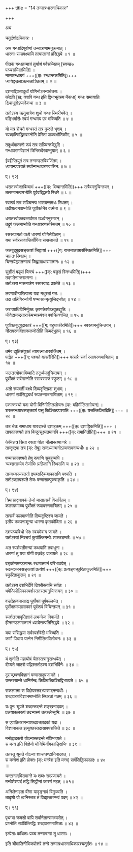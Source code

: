 +++
title = "14 तन्मात्रधारणाधिकारः"

+++

अथ

चतुर्दशोऽधिकारः ।

अथ गन्धादिपूर्वाणां तन्मात्राणामनुक्रमात् ।  
धारणाः सम्प्रवक्ष्यामि तत्फलानां प्रसिद्धये ॥ १ ॥

पीतकं गन्धतन्मात्रं तुर्याश्रं पर्वसम्मितम् [स्वच्छ०   
पञ्चसम्मितमिति] ।  
नासारन्ध्राग्रगं +++([क्: रन्ध्रान्तकमिति])+++   
ध्यायेद्वज्रलाञ्छनलाञ्छितम् ॥ २ ॥

दशमाद्दिवसादूर्ध्वं योगिनोऽनन्यचेतसः ।  
कोऽपि [ख्: क्वापि गन्ध इति द्विधाभूतस्य नैकधा] गन्धः समायाति   
द्विधाभूतोऽप्यनेकधा ॥ ३ ॥

ततोऽस्य ऋतुमात्रेण शुधो गन्धः स्थिरीभवेत् ।  
षड्भिर्मासैः स्वयं गन्धमय एव भविष्यति ॥ ४ ॥

यो यत्र रोचते गन्धस्तं तत्र कुरुते भृशम् ।  
त्र्यब्दात्सिद्धिमवाप्नोति प्रेरितां पाञ्चभौतिकीम् ॥ ५ ॥

तदूर्ध्वमात्मनो रूपं तत्र सञ्चिन्तयेद्धृदि ।  
गन्धावरणविज्ञानं त्रिभिरब्दैरवाप्नुयात् ॥ ६ ॥

ईषद्दीप्तियुतं तत्र तन्मण्डलविवर्जितम् ।  
ध्यायन्प्रपश्यते सर्वान्गन्धावरणवासिनः ॥ ७ ॥

प्। ९२)

धरातत्त्वोक्तबिम्बाभं +++([क्: बिम्बान्तमिति])+++ तत्रैवमनुचिन्तयन् ।  
तत्समानत्वमभ्येति पूर्ववद्द्वितये स्थिरे ॥ ८ ॥

स्वरूपं तत्र सञ्चिन्त्य भासयन्तमधः स्थितम् ।  
तदीशत्वमवाप्नोति पूर्वोक्तेनैव वर्त्मना ॥ ९ ॥

धरातत्त्वोक्तवत्सर्वमत ऊर्ध्वमनुस्मरन् ।  
तद्रूपं फलमाप्नोति गन्धावरणसंस्थितम् ॥ १० ॥

रसरूपामतो वक्ष्ये धारणां योगिसेविताम् ।  
यया सर्वरसावाप्तिर्योगिनः सम्प्रजायते ॥ ११ ॥

जलबुद्बुदसङ्काशं जिह्वायां +++([ग्: राजनाड्यग्रसंस्थितमिति])+++   
चाग्रतः स्थितम् ।  
चिन्तयेद्रसतन्मात्रं जिह्वाग्राधारमात्मनः ॥ १२ ॥

सुशीतं षड्रसं चिन्त्यं +++([क्: षड्रसं स्निग्धमिति])+++   
तद्गतेनान्तरात्मना ।  
ततोऽस्य मासमात्रेण रसास्वादः प्रवर्तते ॥ १३ ॥

लवणादीन्परित्यज्य यदा मधुरतां गतः ।  
तदा तन्निगिरन्योगी षण्मासान्मृत्युजिद्भवेत् ॥ १४ ॥

जराव्याधिविनिर्मुक्तः कृष्णकेशोऽच्युतद्युतिः ।  
जीवेदाचन्द्रतारार्कमभ्यस्यंश्च क्वचित्क्वचित् ॥ १५ ॥

पूर्वोक्तबुद्बुदाकारं +++([ग्: बहुधाकीरमिति])+++ स्वरूपमनुचिन्तयन् ।  
नीरावरणविज्ञानमाप्नोतीति किमद्भुतम् ॥ १६ ॥

प्। ९३)

तमेव द्युतिसंयुक्तं ध्यायन्न्नाधारवर्जितम् ।  
पद्येत +++([ग्: पश्यते वत्सरैरिति])+++ वत्सरैः सर्वां रसावरणमाश्रिताम् ॥   
१७ ॥

जलतत्त्वोक्तबिम्बादि तदूर्ध्वमनुचिन्तयन् ।  
पूर्वोक्तं सर्वमाप्नोति रसावरणजं स्फुटम् ॥ १८ ॥

अतो रूपवतीं वक्ष्ये दिव्यदृष्टिप्रदां शुभाम् ।  
धारणां सर्वसिद्ध्यर्थं रूपतन्मात्रमाश्रिताम् ॥ १९ ॥

एकान्तस्थो यदा योगी विनिमीलितलोचनः [क्: बहिर्मीलितलोचन] ।  
शरत्सन्ध्याभ्रसङ्काशं यत्तु किञ्चित्प्रपश्यति +++([क्: यत्तत्किञ्चिदिति])+++ ॥   
२० ॥

तत्र चेतः समाधाय यावदास्ते दशाहकम् +++([क्: दशाह्निकमिति])+++ ।  
तावत्प्रपश्यते तत्र बिन्दून्सूक्ष्मतमानपि +++([क्: तमानितीति])+++ ॥ २१ ॥

केचित्तत्र सिता रक्ताः पीता नीलास्तथा परे ।  
तान्दृष्ट्वा तत्र [क्: तेषु] सन्दध्यान्मनोऽत्यन्तमनन्यधीः ॥ २२ ॥

षण्मासात्पश्यते तेषु रूपाणि सुबहून्यपि ।  
त्र्यब्दात्तान्येव तेजोभिः प्रदीप्तानि स्थिराणि च ॥ २३ ॥

तान्यभ्यस्यंस्ततो द्व्यब्दाद्बिम्बाकाराणि पश्यति ।  
ततोऽब्दात्पश्यते तेजः षण्मासात्पुरुषाकृति ॥ २४ ॥

प्। ९४)

त्रिमासाद्व्यापकं तेजो मासात्सर्वं विसर्पितम् ।  
कालक्रमाच्च पूर्वोक्तं रूपावरणमाश्रितम् ॥ २५ ॥

तत्सर्वं फलमाप्नोति दिव्यदृष्टिश्च जायते ।  
इतीयं कल्पनाशून्या धारणा कृतकोदिता ॥ २६ ॥

दशपञ्चविधो भेदः स्वयमेवात्र जायते ।  
यतोऽस्यां निश्चयं कुर्यात्किमन्यैः शास्त्रडम्बरैः ॥ ५७ ॥

अत स्पर्शवतीमन्यां कथयामि तवाधुना ।  
धारणां तु यया योगी वज्रदेहः प्रजायते ॥ २८ ॥

षट्कोणमण्डलान्तः स्थमात्मानं परिभावयेत् ।  
रूक्षमञ्जनसङ्काशं प्रत्यंशं +++([क्: प्रत्यङ्गच्छुरिताकुलमिति])+++   
स्फुरिताकुलम् ॥ २९ ॥

ततोऽस्य दशभिर्देवि दिवसैस्त्वचि सर्वतः ।  
भवेत्पिपीलिकास्पर्शस्ततस्तमनुचिन्तयन् ॥ ३० ॥

वज्रदेहत्वमासाद्य पूर्वोक्तं पूर्ववल्लभेत् ।  
पूर्वोक्तमण्डलाकारं पूर्वरूपं विचिन्तयन् ॥ ३१ ॥

स्पर्शतत्त्वावृतिज्ञानं लभन्केन निवार्यते ।  
हीनमण्डलमात्मानं ध्यायेत्तत्पतिसिद्धये ॥ ३२ ॥

यया संसिद्धया सर्वस्पर्शवेदी भविष्यति ।  
कर्णौ पिधाय यत्नेन निमीलितविलोचनः ॥ ३३ ॥

प्। ९५)

यं शृणोति महाघोषं चेतस्तत्रानुसन्धयेत् ।  
दीप्यते जाठरो वह्निस्ततोऽस्य दशभिर्दिनैः ॥ ३४ ॥

दूराच्छ्रवणविज्ञानं षण्मासादुपजायते ।  
यस्तस्यान्ते ध्वनिर्मन्दः किञ्चित्किञ्चिद्विभाव्यते ॥ ३५ ॥

सकलात्मा स विज्ञेयस्तदभ्यासादनन्यधीः ।  
शब्दावरणविज्ञानमाप्नोति स्थिरतां गतम् ॥ ३६ ॥

यः पुनः श्रूयते शब्दस्तदन्ते शङ्खनादवत् ।  
प्रलयाकलरूपं तदभ्यस्यं तत्फलेप्सुभिः ॥ ३७ ॥

स एवातितरामन्यशब्दप्रच्छादको यदा ।  
विज्ञानाकल इत्युक्तस्तदासावपराजिते ॥ ३८ ॥

मनोह्लादकरो योऽन्यस्तदन्ते संविभाव्यते ।  
स मन्त्र इति विज्ञेयो योगिभिर्योगकाङ्क्षिभिः ॥ ३९ ॥

ततस्तु श्रूयते योऽन्यः शान्तघण्टानिनादवत् ।  
स मन्त्रेश इति प्रोक्तः [क्: मन्त्रेश इति मन्त्र] सर्वसिद्धिफलप्रदः ॥ ४०   
॥

घण्टानादविरामान्ते यः शब्दः सम्प्रजायते ।  
मन्त्रेशेशपदं तद्धि सिद्धीनां कारणं महत् ॥ ४१॥

अनिलेनाहता वीणा यादृङ्नादं विमुञ्चति ।  
तादृशो यो ध्वनिस्तत्र तं विद्याच्छाम्भवं पदम् ॥ ४२ ॥

प्। ९६)

पृथग्वा क्रमशो वापि सर्वानेतान्समभ्यसेत् ।  
प्राप्नोति सर्ववित्सिद्धिः शब्दावरणमाश्रिताः ॥ ४३ ॥

इत्येताः कथिताः पञ्च तन्मात्राणां तु धारणाः ।

इति श्रीमालिनीविजयोत्तरे तन्त्रे तन्मात्रधारणाधिकारश्चतुर्दशः ॥ १४ ॥
